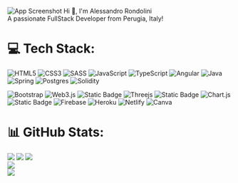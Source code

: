 ![App Screenshot](https://i.postimg.cc/qBDTPFYy/Backgrounf-Linked-In-2.png)
Hi 👋, I'm Alessandro Rondolini<br>A passionate FullStack Developer from Perugia, Italy!


# 💻 Tech Stack:
![HTML5](https://img.shields.io/badge/html5-%23E34F26.svg?style=flat&logo=html5&logoColor=white) 
![CSS3](https://img.shields.io/badge/css3-%231572B6.svg?style=flat&logo=css3&logoColor=white) 
![SASS](https://img.shields.io/badge/SASS-hotpink.svg?style=flat&logo=SASS&logoColor=white) 
![JavaScript](https://img.shields.io/badge/javascript-%23323330.svg?style=flat&logo=javascript&logoColor=%23F7DF1E) 
![TypeScript](https://img.shields.io/badge/typescript-%23007ACC.svg?style=flat&logo=typescript&logoColor=white) 
![Angular](https://img.shields.io/badge/angular-%23DD0031.svg?style=flat&logo=angular&logoColor=white) 
![Java](https://img.shields.io/badge/java-%23ED8B00.svg?style=flat&logo=java&logoColor=white) 
![Spring](https://img.shields.io/badge/spring-%236DB33F.svg?style=flat&logo=spring&logoColor=white) 
![Postgres](https://img.shields.io/badge/postgres-%23316192.svg?style=flat&logo=postgresql&logoColor=white)
![Solidity](https://img.shields.io/badge/Solidity-%23363636.svg?style=flat&logo=solidity&logoColor=white)

![Bootstrap](https://img.shields.io/badge/bootstrap-%23563D7C.svg?style=flat&logo=bootstrap&logoColor=white) 
![Web3.js](https://img.shields.io/badge/web3.js-F16822?style=flat&logo=web3.js&logoColor=white)
![Static Badge](https://img.shields.io/badge/ethers.js-violet?style=flat&logo=ethereum)
![Threejs](https://img.shields.io/badge/threejs-black?style=flat&logo=three.js&logoColor=white)
![Static Badge](https://img.shields.io/badge/anime.js-yellow?style=flat&logo=funimation)
![Chart.js](https://img.shields.io/badge/chart.js-F5788D.svg?style=flat&logo=chart.js&logoColor=white) 
![Static Badge](https://img.shields.io/badge/amChart.js-black?style=flat&logo=chart.js) 
![Firebase](https://img.shields.io/badge/firebase-%23039BE5.svg?style=flat&logo=firebase) 
![Heroku](https://img.shields.io/badge/heroku-%23430098.svg?style=flat&logo=heroku&logoColor=white) 
![Netlify](https://img.shields.io/badge/netlify-%23000000.svg?style=flat&logo=netlify&logoColor=#00C7B7) 
![Canva](https://img.shields.io/badge/Canva-%2300C4CC.svg?style=flat&logo=Canva&logoColor=white)
# 📊 GitHub Stats:
[![](https://visitcount.itsvg.in/api?id=thisisWoe&icon=0&color=0)](https://visitcount.itsvg.in)
![](https://komarev.com/ghpvc/?username=thisisWoe)
![](https://github-readme-stats.vercel.app/api?username=thisisWoe&theme=radical&hide_border=false&include_all_commits=false&count_private=false)<br/>
![](https://github-readme-streak-stats.herokuapp.com/?user=thisisWoe&theme=radical&hide_border=false)<br/>
![](https://github-readme-stats.vercel.app/api/top-langs/?username=thisisWoe&theme=radical&hide_border=false&include_all_commits=false&count_private=false&layout=compact)
